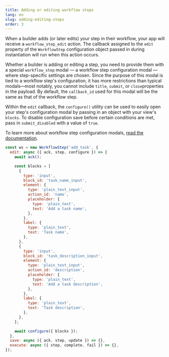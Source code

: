 ```yaml
---
title: Adding or editing workflow steps
lang: en
slug: adding-editing-steps
order: 3
---
```


<div class='section-content'>

When a builder adds (or later edits) your step in their workflow, your app will receive a `workflow_step_edit` action. The callback assigned to the `edit` property of the `WorkflowStep` configuration object passed in during instantiation will run when this action occurs.

Whether a builder is adding or editing a step, you need to provide them with a special `workflow_step` modal — a workflow step configuration modal — where step-specific settings are chosen. Since the purpose of this modal is tied to a workflow step's configuration, it has more restrictions than typical modals—most notably, you cannot include `title​`, `submit​`, or `close`​ properties in the payload. By default, the `callback_id` used for this modal will be the same as that of the workflow step.

Within the `edit` callback, the `configure()` utility can be used to easily open your step's configuration modal by passing in an object with your view's `blocks`. To disable configuration save before certain conditions are met, pass in `submit_disabled` with a value of `true`.

To learn more about workflow step configuration modals, [read the documentation](https://api.slack.com/reference/workflows/configuration-view).

</div>

```javascript
const ws = new WorkflowStep('add_task', {
  edit: async ({ ack, step, configure }) => {
    await ack();

    const blocks = [
      {
        type: 'input',
        block_id: 'task_name_input',
        element: {
          type: 'plain_text_input',
          action_id: 'name',
          placeholder: {
            type: 'plain_text',
            text: 'Add a task name',
          },
        },
        label: {
          type: 'plain_text',
          text: 'Task name',
        },
      },
      {
        type: 'input',
        block_id: 'task_description_input',
        element: {
          type: 'plain_text_input',
          action_id: 'description',
          placeholder: {
            type: 'plain_text',
            text: 'Add a task description',
          },
        },
        label: {
          type: 'plain_text',
          text: 'Task description',
        },
      },
    ];

    await configure({ blocks });
  },
  save: async ({ ack, step, update }) => {},
  execute: async ({ step, complete, fail }) => {},
});
```
